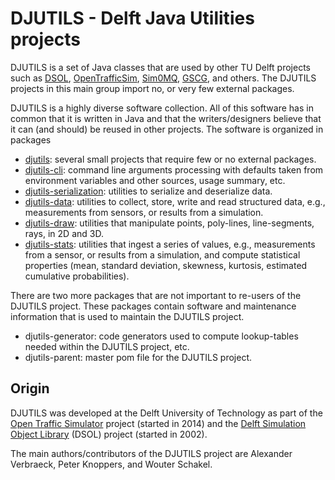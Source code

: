 # DJUTILS - Delft Java Utilities projects

DJUTILS is a set of Java classes that are used by other TU Delft projects such as [DSOL](https://simulation.tudelft.nl/dsol/manual/), [OpenTrafficSim](https://opentrafficsim.org/docs/current/), [Sim0MQ](https://sim0mq.org/), [GSCG](https://gscg.org/), and others. The DJUTILS projects in this main group import no, or very few external packages.

DJUTILS is a highly diverse software collection. All of this software has in common that it is written in Java and that the writers/designers believe that it can (and should) be reused in other projects. The software is organized in packages

* [djutils](https://djutils.org/manual/djutils-project): several small projects that require few or no external packages.
* [djutils-cli](https://djutils.org/manual/cli-package): command line arguments processing with defaults taken from environment variables and other sources, usage summary, etc.
* [djutils-serialization](https://djutils.org/manual/djutils-serialization): utilities to serialize and deserialize data.
* [djutils-data](https://djutils.org/manual/djutils-data-project): utilities to collect, store, write and read structured data, e.g., measurements from sensors, or results from a simulation.
* [djutils-draw](https://djutils.org/manual/djutils-draw-project): utilities that manipulate points, poly-lines, line-segments, rays, in 2D and 3D.
* [djutils-stats](https://djutils.org/manual/djutils-stats-project): utilities that ingest a series of values, e.g., measurements from a sensor, or results from a simulation, and compute statistical properties (mean, standard deviation, skewness, kurtosis, estimated cumulative probabilities).

There are two more packages that are not important to re-users of the DJUTILS project. These packages contain software and maintenance information that is used to maintain the DJUTILS project.

* djutils-generator: code generators used to compute lookup-tables needed within the DJUTILS project, etc.
* djutils-parent: master pom file for the DJUTILS project.


## Origin

DJUTILS was developed at the Delft University of Technology as part of the [Open Traffic Simulator](https://opentrafficsim.org/docs/current/) project (started in 2014) and the [Delft Simulation Object Library](https://simulation.tudelft.nl/dsol/manual/) (DSOL) project (started in 2002).

The main authors/contributors of the DJUTILS project are Alexander Verbraeck, Peter Knoppers, and Wouter Schakel.